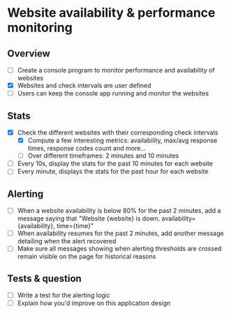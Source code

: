 # Website availability & performance monitoring

## Overview

- [ ] Create a console program to monitor performance and availability of websites
- [x] Websites and check intervals are user defined
- [ ] Users can keep the console app running and monitor the websites

## Stats

- [x] Check the different websites with their corresponding check intervals
  - [x] Compute a few interesting metrics: availability, max/avg response times, response codes count and more...
  - [ ] Over different timeframes: 2 minutes and 10 minutes
- [ ] Every 10s, display the stats for the past 10 minutes for each website
- [ ] Every minute, displays the stats for the past hour for each website

## Alerting

- [ ] When a website availability is below 80% for the past 2 minutes, add a message saying that "Website {website} is down. availability={availability}, time={time}"
- [ ] When availability resumes for the past 2 minutes, add another message detailing when the alert recovered
- [ ] Make sure all messages showing when alerting thresholds are crossed remain visible on the page for historical reasons

## Tests & question

- [ ] Write a test for the alerting logic
- [ ] Explain how you'd improve on this application design
